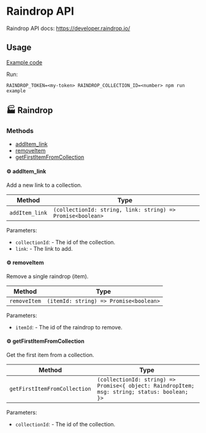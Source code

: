# Raindrop API

Raindrop API docs: https://developer.raindrop.io/

## Usage

[Example code](./src/example/example.ts)

Run:
```
RAINDROP_TOKEN=<my-token> RAINDROP_COLLECTION_ID=<number> npm run example
```

<!-- TSDOC_START -->

## :factory: Raindrop

### Methods

- [addItem_link](#gear-additem_link)
- [removeItem](#gear-removeitem)
- [getFirstItemFromCollection](#gear-getfirstitemfromcollection)

#### :gear: addItem_link

Add a new link to a collection.

| Method | Type |
| ---------- | ---------- |
| `addItem_link` | `(collectionId: string, link: string) => Promise<boolean>` |

Parameters:

* `collectionId`: - The id of the collection.
* `link`: - The link to add.


#### :gear: removeItem

Remove a single raindrop (item).

| Method | Type |
| ---------- | ---------- |
| `removeItem` | `(itemId: string) => Promise<boolean>` |

Parameters:

* `itemId`: - The id of the raindrop to remove.


#### :gear: getFirstItemFromCollection

Get the first item from a collection.

| Method | Type |
| ---------- | ---------- |
| `getFirstItemFromCollection` | `(collectionId: string) => Promise<{ object: RaindropItem; msg: string; status: boolean; }>` |

Parameters:

* `collectionId`: - The id of the collection.



<!-- TSDOC_END -->

